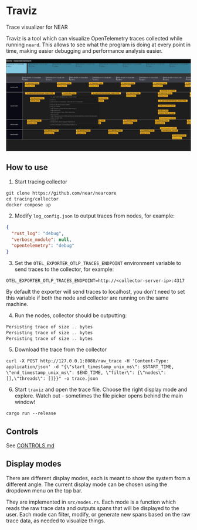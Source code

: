 # Traviz

Trace visualizer for NEAR

Traviz is a tool which can visualize OpenTelemetry traces collected while running `neard`.
This allows to see what the program is doing at every point in time, making easier debugging and performance analysis easier.

![](doc/images/screenshot.png)

## How to use

1. Start tracing collector

```console
git clone https://github.com/near/nearcore
cd tracing/collector
docker compose up
```

2. Modify `log_config.json` to output traces from nodes, for example:
```json
{
  "rust_log": "debug",
  "verbose_module": null,
  "opentelemetry": "debug"
}
```

3. Set the `OTEL_EXPORTER_OTLP_TRACES_ENDPOINT` environment variable to send traces to the collector, for example:
```shell
OTEL_EXPORTER_OTLP_TRACES_ENDPOINT=http://<collector-server-ip>:4317
```
By default the exporter will send traces to localhost, you don't need to set this variable if both
the node and collector are running on the same machine.

4. Run the nodes, collector should be outputting:
```console
Persisting trace of size .. bytes
Persisting trace of size .. bytes
Persisting trace of size .. bytes
```

5. Download the trace from the collector
```console
curl -X POST http://127.0.0.1:8080/raw_trace -H 'Content-Type: application/json' -d "{\"start_timestamp_unix_ms\": $START_TIME, \"end_timestamp_unix_ms\": $END_TIME, \"filter\": {\"nodes\": [],\"threads\": []}}" -o trace.json
```

6. Start `traviz` and open the trace file. Choose the right display mode and explore. Watch out - sometimes the file picker opens behind the main window!
```
cargo run --release
```

## Controls

See [CONTROLS.md](doc/CONTROLS.md)

## Display modes

There are different display modes, each is meant to show the system from a different angle.
The current display mode can be chosen using the dropdown menu on the top bar.

They are implemented in `src/modes.rs`. Each mode is a function which reads the raw trace data and
outputs spans that will be displayed to the user. Each mode can filter, modify, or generate new
spans based on the raw trace data, as needed to visualize things.